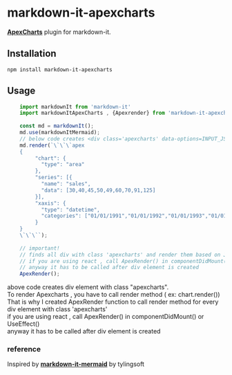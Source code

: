 # markdown-it-apexcharts

 __[ApexCharts](https://apexcharts.com/)__ plugin for markdown-it.


## Installation
    npm install markdown-it-apexcharts
    
    
## Usage
```js
    import markdownIt from 'markdown-it'
    import markdownItApexCharts , {Apexrender} from 'markdown-it-apexcharts'
    
    const md = markdownIt();
    md.use(markdownItMermaid);
    // below code creates <div class='apexcharts' data-options=INPUT_JSON></div>
    md.render(`\`\`\`apex
    {
         "chart": {
           "type": "area"
         },
         "series": [{
           "name": "sales",
           "data": [30,40,45,50,49,60,70,91,125]
         }],
         "xaxis": {
           "type": "datetime",
           "categories": ["01/01/1991","01/01/1992","01/01/1993","01/01/1994","01/01/1995","01/01/1996","01/01/1997",         "01/01/1998","01/01/1999"]
         }
    }   
    \`\`\``);
    
    // important!
    // finds all div with class 'apexcharts' and render them based on JSON from their data-option attribute
    // if you are using react , call ApexRender() in componentDidMount() or UseEffect()
    // anyway it has to be called after div element is created
    ApexRender();
```
    
above code creates div element with class "apexcharts".  \
To render Apexcharts , you have to call render method ( ex: chart.render()) \
That is why I created ApexRender function to call render method for every div element with class 'apexcharts' \
if you are using react , call ApexRender() in componentDidMount() or UseEffect() \
anyway it has to be called after div element is created


    

    
 ### reference
 Inspired by __[markdown-it-mermaid](https://github.com/tylingsoft/markdown-it-mermaid)__ by tylingsoft
